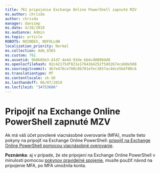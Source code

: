 ```yaml
---
title: 761 pripojenie Exchange Online PowerShell zapnuté MZV
ms.author: chrisda
author: chrisda
manager: dansimp
ms.date: 4/26/2018
ms.audience: Admin
ms.topic: article
ROBOTS: NOINDEX, NOFOLLOW
localization_priority: Normal
ms.collection: Adm_O365
ms.custom: 761
ms.assetid: 9b0b89e3-d1d7-4e4d-93de-bb4cd00904d8
ms.openlocfilehash: 02c42175df821e17641b4252f5dd267eceb0e508
ms.sourcegitcommit: 4b7e478ce700c0b781efec3857ac4dce5bdf00c6
ms.translationtype: MT
ms.contentlocale: sk-SK
ms.lasthandoff: 06/07/2019
ms.locfileid: "34753686"
---
```

# <a name="connect-to-exchange-online-powershell-when-mfa-is-enabled"></a>Pripojiť na Exchange Online PowerShell zapnuté MZV

Ak má váš účet povolené viacnásobné overovanie (MFA), musíte tieto pokyny na pripojiť na Exchange Online PowerShell: [pripojiť na Exchange Online PowerShell pomocou viacnásobné overovanie](https://docs.microsoft.com/powershell/exchange/exchange-online/connect-to-exchange-online-powershell/mfa-connect-to-exchange-online-powershell).

**Poznámka**: aj v prípade, že ste pripojení na Exchange Online PowerShell v minulosti pomocou [pokynov pravidelné spojenie](https://docs.microsoft.com/powershell/exchange/exchange-online/connect-to-exchange-online-powershell/connect-to-exchange-online-powershell), musíte použiť návod na pripojenie MFA, po MFA umožnila konta.
